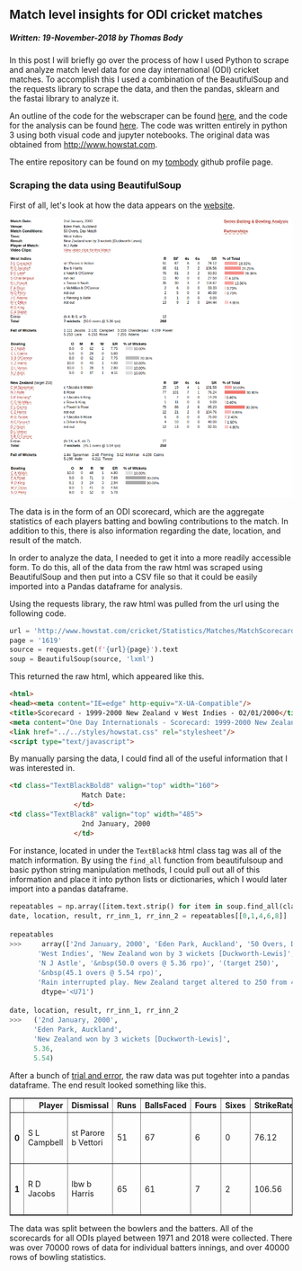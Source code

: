 ## Match level insights for ODI cricket matches
##### Written: 19-November-2018 by *Thomas Body*

In this post I will briefly go over the process of how I used Python to scrape and analyze match level data for one day international (ODI) cricket matches. To accomplish this I used a combination of the BeautifulSoup and the requests library to scrape the data, and then the pandas, sklearn and the fastai library to analyze it. 

An outline of the code for the webscraper can be found [here](https://github.com/tombody/cricket-insights/blob/master/scraper.py), and the code for the analysis can be found [here](https://github.com/tombody/cricket-insights/blob/master/Player%20embeddings.ipynb). The code was written entirely in python 3 using both visual code and jupyter notebooks. The original data was obtained from http://www.howstat.com.

The entire repository can be found on my [tombody](https://github.com/tombody/cricket-insights) github profile page.

### Scraping the data using BeautifulSoup

First of all, let's look at how the data appears on the [website](http://www.howstat.com).

![image](https://github.com/tombody/cricket-insights/blob/master/images/raw_stats.png?raw=true)

The data is in the form of an ODI scorecard, which are the aggregate statistics of each players batting and bowling contributions to the match. In addition to this, there is also information regarding the date, location, and result of the match. 

In order to analyze the data, I needed to get it into a more readily accessible form. To do this, all of the data from the raw html was scraped using BeautifulSoup and then put into a CSV file so that it could be easily imported into a Pandas dataframe for analysis.

Using the requests library, the raw html was pulled from the url using the following code.

``` python
url = 'http://www.howstat.com/cricket/Statistics/Matches/MatchScorecard_ODI.asp?MatchCode='
page = '1619'
source = requests.get(f'{url}{page}').text
soup = BeautifulSoup(source, 'lxml')
```
This returned the raw html, which appeared like this.

```html
<html>
<head><meta content="IE=edge" http-equiv="X-UA-Compatible"/>
<title>Scorecard - 1999-2000 New Zealand v West Indies - 02/01/2000</title>
<meta content="One Day Internationals - Scorecard: 1999-2000 New Zealand v West Indies - 1st ODI - 2nd January, 2000 - Eden Park" name="description"/>
<link href="../../styles/howstat.css" rel="stylesheet"/>
<script type="text/javascript">
  ```
By manually parsing the data, I could find all of the useful information that I was interested in. 

```html
<td class="TextBlackBold8" valign="top" width="160">
                  Match Date:
                </td>
<td class="TextBlack8" valign="top" width="485">
                  2nd January, 2000
                </td>
```
For instance, located in under the `TextBlack8` html class tag was all of the match information. By using the `find_all` function from beautifulsoup and basic python string manipulation methods, I could pull out all of this information and place it into python lists or dictionaries, which I would later import into a pandas dataframe.

```python
repeatables = np.array([item.text.strip() for item in soup.find_all(class_="TextBlack8")])
date, location, result, rr_inn_1, rr_inn_2 = repeatables[[0,1,4,6,8]]

repeatables
>>>     array(['2nd January, 2000', 'Eden Park, Auckland', '50 Overs, Day Match',
       'West Indies', 'New Zealand won by 3 wickets [Duckworth-Lewis]',
       'N J Astle', '&nbsp(50.0 overs @ 5.36 rpo)', '(target 250)',
       '&nbsp(45.1 overs @ 5.54 rpo)',
       'Rain interrupted play. New Zealand target altered to 250 from 46 overs.'],
        dtype='<U71')

date, location, result, rr_inn_1, rr_inn_2
>>>   ('2nd January, 2000',
      'Eden Park, Auckland',
      'New Zealand won by 3 wickets [Duckworth-Lewis]',
      5.36,
      5.54)
```
After a bunch of [trial and error](https://github.com/tombody/cricket-insights/blob/master/scraper_outline.ipynb), the raw data was put togehter into a pandas dataframe. The end result looked something like this.

<table border="1" class="dataframe">
  <thead>
    <tr style="text-align: right;">
      <th></th>
      <th>Player</th>
      <th>Dismissal</th>
      <th>Runs</th>
      <th>BallsFaced</th>
      <th>Fours</th>
      <th>Sixes</th>
      <th>StrikeRate</th>
      <th>Date</th>
      <th>Location</th>
      <th>Result</th>
      <th>Innings</th>
      <th>Team</th>
      <th>BatSideRR</th>
      <th>BatSideWicksLost</th>
      <th>BatSideScore</th>
      <th>Win</th>
    </tr>
  </thead>
  <tbody>
    <tr>
      <th>0</th>
      <td>S L Campbell</td>
      <td>st Parore b  Vettori</td>
      <td>51</td>
      <td>67</td>
      <td>6</td>
      <td>0</td>
      <td>76.12</td>
      <td>2nd January, 2000</td>
      <td>Eden Park, Auckland</td>
      <td>New Zealand won by 3 wickets [Duckworth-Lewis]</td>
      <td>1</td>
      <td>West Indies</td>
      <td>5.36</td>
      <td>7</td>
      <td>268</td>
      <td>0</td>
    </tr>
    <tr>
      <th>1</th>
      <td>R D Jacobs</td>
      <td>lbw b  Harris</td>
      <td>65</td>
      <td>61</td>
      <td>7</td>
      <td>2</td>
      <td>106.56</td>
      <td>2nd January, 2000</td>
      <td>Eden Park, Auckland</td>
      <td>New Zealand won by 3 wickets [Duckworth-Lewis]</td>
      <td>1</td>
      <td>West Indies</td>
      <td>5.36</td>
      <td>7</td>
      <td>268</td>
      <td>0</td>
     </tr>
  </tbody>
</table>

The data was split between the bowlers and the batters. All of the scorecards for all ODIs played between 1971 and 2018 were collected. There was over 70000 rows of data for individual batters innings, and over 40000 rows of bowling statistics. 
